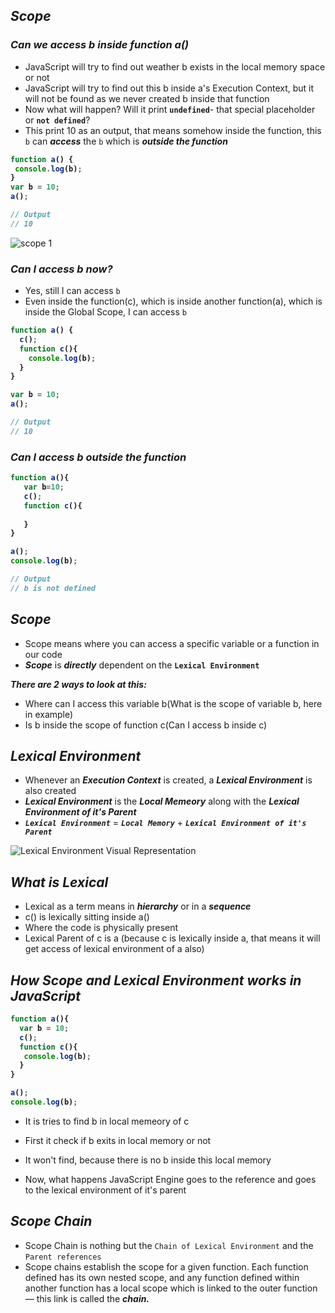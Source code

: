 ## _Scope_

### _Can we access b inside function a()_
- JavaScript will try to find out weather b exists in the local memory space or not 
- JavaScript will try to find out this b inside a's Execution Context, but it will not be found as we never created b inside that function
- Now what will happen? Will it print **`undefined`**- that special placeholder or **`not defined`**?
- This print 10 as an output, that means somehow inside the function, this `b` can _**access**_ the `b` which is _**outside the function**_ 

<b>

```js
function a() {
 console.log(b);
}
var b = 10;
a();

// Output
// 10
```
</b>

![scope 1](https://github.com/anupam-kumar-krishnan/Namaste-JavaScript/assets/69143883/e08879b0-04d1-4ad9-a98d-f671ac1f96cb)


### _Can I access b now?_
- Yes, still I can access `b`
- Even inside the function(c), which is inside another function(a), which is inside the Global Scope, I can access `b`

<b>

```js
function a() {
  c();
  function c(){
    console.log(b);
  }
}

var b = 10;
a();

// Output
// 10
```

</b>

### _Can I access b outside the function_

<b>

```js
function a(){
   var b=10;
   c();
   function c(){
 
   }
}

a();
console.log(b);

// Output
// b is not defined
```
</b>

## _Scope_
- Scope means where you can access a specific variable or a function in our code
- _**Scope**_ is _**directly**_ dependent on the **`Lexical Environment`**

_**There are 2 ways to look at this:**_
- Where can I access this variable b(What is the scope of variable b, here in example)
- Is b inside the scope of function c(Can I access b inside c)

## _Lexical Environment_
- Whenever an **_Execution Context_** is created, a **_Lexical Environment_** is also created
- _**Lexical Environment**_ is the _**Local Memeory**_ along with the _**Lexical Environment of it's Parent**_
- _**`Lexical Environment`**_ = _**`Local Memory`**_ + _**`Lexical Environment of it's Parent`**_

![Lexical Environment Visual Representation](https://github.com/anupam-kumar-krishnan/Namaste-JavaScript/assets/69143883/8868a329-70ec-4ead-9f44-d44551c48095)

## _What is Lexical_
- Lexical as a term means in _**hierarchy**_ or in a _**sequence**_
- c() is lexically sitting inside a()
- Where the code is physically present
- Lexical Parent of c is a (because c is lexically inside a, that means it will get access of  lexical environment of a also)

## _How Scope and Lexical Environment works in JavaScript_

<b>

```js
function a(){
  var b = 10;
  c();
  function c(){
   console.log(b);
  }
}

a();
console.log(b);
```

</b>


- It is tries to find b in local memeory of c
- First it check if b exits in local memory or not
- It won't find, because there is no b inside this local memory

- Now, what happens JavaScript Engine goes to the reference and goes to the lexical environment of it's parent

## _Scope Chain_
- Scope Chain is nothing but the `Chain of Lexical Environment` and the `Parent references`
- Scope chains establish the scope for a given function. Each function defined has its own nested scope, and any function defined within another function has a local scope which is linked to the outer function — this link is called the _**chain.**_









